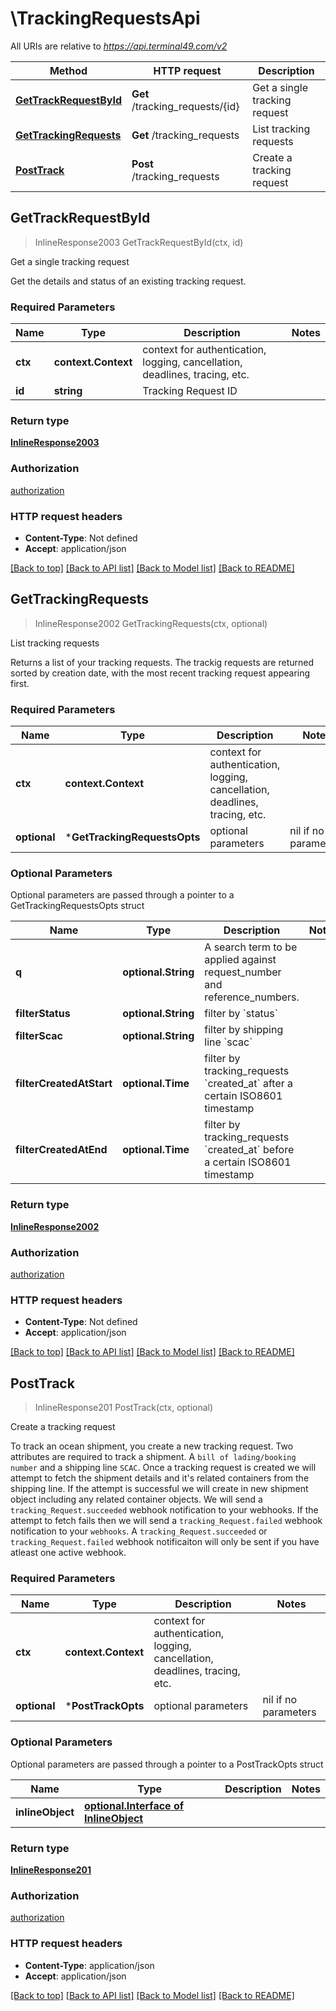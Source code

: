 # \TrackingRequestsApi

All URIs are relative to *https://api.terminal49.com/v2*

Method | HTTP request | Description
------------- | ------------- | -------------
[**GetTrackRequestById**](TrackingRequestsApi.md#GetTrackRequestById) | **Get** /tracking_requests/{id} | Get a single tracking request
[**GetTrackingRequests**](TrackingRequestsApi.md#GetTrackingRequests) | **Get** /tracking_requests | List tracking requests
[**PostTrack**](TrackingRequestsApi.md#PostTrack) | **Post** /tracking_requests | Create a tracking request



## GetTrackRequestById

> InlineResponse2003 GetTrackRequestById(ctx, id)

Get a single tracking request

Get the details and status of an existing tracking request. 

### Required Parameters


Name | Type | Description  | Notes
------------- | ------------- | ------------- | -------------
**ctx** | **context.Context** | context for authentication, logging, cancellation, deadlines, tracing, etc.
**id** | **string**| Tracking Request ID | 

### Return type

[**InlineResponse2003**](inline_response_200_3.md)

### Authorization

[authorization](../README.md#authorization)

### HTTP request headers

- **Content-Type**: Not defined
- **Accept**: application/json

[[Back to top]](#) [[Back to API list]](../README.md#documentation-for-api-endpoints)
[[Back to Model list]](../README.md#documentation-for-models)
[[Back to README]](../README.md)


## GetTrackingRequests

> InlineResponse2002 GetTrackingRequests(ctx, optional)

List tracking requests

Returns a list of your tracking requests. The trackig requests are returned sorted by creation date, with the most recent tracking request appearing first.

### Required Parameters


Name | Type | Description  | Notes
------------- | ------------- | ------------- | -------------
**ctx** | **context.Context** | context for authentication, logging, cancellation, deadlines, tracing, etc.
 **optional** | ***GetTrackingRequestsOpts** | optional parameters | nil if no parameters

### Optional Parameters

Optional parameters are passed through a pointer to a GetTrackingRequestsOpts struct


Name | Type | Description  | Notes
------------- | ------------- | ------------- | -------------
 **q** | **optional.String**| A search term to be applied against request_number and reference_numbers. | 
 **filterStatus** | **optional.String**| filter by &#x60;status&#x60; | 
 **filterScac** | **optional.String**| filter by shipping line &#x60;scac&#x60; | 
 **filterCreatedAtStart** | **optional.Time**| filter by tracking_requests &#x60;created_at&#x60; after a certain ISO8601 timestamp | 
 **filterCreatedAtEnd** | **optional.Time**| filter by tracking_requests &#x60;created_at&#x60; before a certain ISO8601 timestamp | 

### Return type

[**InlineResponse2002**](inline_response_200_2.md)

### Authorization

[authorization](../README.md#authorization)

### HTTP request headers

- **Content-Type**: Not defined
- **Accept**: application/json

[[Back to top]](#) [[Back to API list]](../README.md#documentation-for-api-endpoints)
[[Back to Model list]](../README.md#documentation-for-models)
[[Back to README]](../README.md)


## PostTrack

> InlineResponse201 PostTrack(ctx, optional)

Create a tracking request

To track an ocean shipment, you create a new tracking request.  Two attributes are required to track a shipment. A `bill of lading/booking number` and a shipping line `SCAC`.   Once a tracking request is created we will attempt to fetch the shipment details and it's related containers from the shipping line. If the attempt is successful we will create in new shipment object including any related container objects. We will send a `tracking_Request.succeeded` webhook notification to your webhooks.    If the attempt to fetch fails then we will send a `tracking_Request.failed` webhook notification to your `webhooks`.    A `tracking_Request.succeeded` or `tracking_Request.failed` webhook notificaiton will only be sent  if you have  atleast one active webhook. 

### Required Parameters


Name | Type | Description  | Notes
------------- | ------------- | ------------- | -------------
**ctx** | **context.Context** | context for authentication, logging, cancellation, deadlines, tracing, etc.
 **optional** | ***PostTrackOpts** | optional parameters | nil if no parameters

### Optional Parameters

Optional parameters are passed through a pointer to a PostTrackOpts struct


Name | Type | Description  | Notes
------------- | ------------- | ------------- | -------------
 **inlineObject** | [**optional.Interface of InlineObject**](InlineObject.md)|  | 

### Return type

[**InlineResponse201**](inline_response_201.md)

### Authorization

[authorization](../README.md#authorization)

### HTTP request headers

- **Content-Type**: application/json
- **Accept**: application/json

[[Back to top]](#) [[Back to API list]](../README.md#documentation-for-api-endpoints)
[[Back to Model list]](../README.md#documentation-for-models)
[[Back to README]](../README.md)

